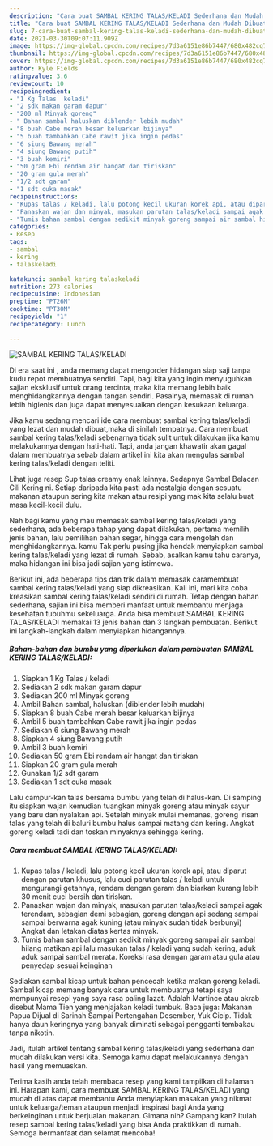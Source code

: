 ```yaml
---
description: "Cara buat SAMBAL KERING TALAS/KELADI Sederhana dan Mudah Dibuat"
title: "Cara buat SAMBAL KERING TALAS/KELADI Sederhana dan Mudah Dibuat"
slug: 7-cara-buat-sambal-kering-talas-keladi-sederhana-dan-mudah-dibuat
date: 2021-03-30T09:07:11.909Z
image: https://img-global.cpcdn.com/recipes/7d3a6151e86b7447/680x482cq70/sambal-kering-talaskeladi-foto-resep-utama.jpg
thumbnail: https://img-global.cpcdn.com/recipes/7d3a6151e86b7447/680x482cq70/sambal-kering-talaskeladi-foto-resep-utama.jpg
cover: https://img-global.cpcdn.com/recipes/7d3a6151e86b7447/680x482cq70/sambal-kering-talaskeladi-foto-resep-utama.jpg
author: Kyle Fields
ratingvalue: 3.6
reviewcount: 10
recipeingredient:
- "1 Kg Talas  keladi"
- "2 sdk makan garam dapur"
- "200 ml Minyak goreng"
- " Bahan sambal haluskan diblender lebih mudah"
- "8 buah Cabe merah besar keluarkan bijinya"
- "5 buah tambahkan Cabe rawit jika ingin pedas"
- "6 siung Bawang merah"
- "4 siung Bawang putih"
- "3 buah kemiri"
- "50 gram Ebi rendam air hangat dan tiriskan"
- "20 gram gula merah"
- "1/2 sdt garam"
- "1 sdt cuka masak"
recipeinstructions:
- "Kupas talas / keladi, lalu potong kecil ukuran korek api, atau diparut dengan parutan khusus, lalu cuci parutan talas / keladi untuk mengurangi getahnya, rendam dengan garam dan biarkan kurang lebih 30 menit cuci bersih dan tiriskan."
- "Panaskan wajan dan minyak, masukan parutan talas/keladi sampai agak terendam, sebagian demi sebagian, goreng dengan api sedang sampai sampai berwarna agak kuning (atau minyak sudah tidak berbunyi) Angkat dan letakan diatas kertas minyak."
- "Tumis bahan sambal dengan sedikit minyak goreng sampai air sambal hilang matikan api lalu masukan talas / keladi yang sudah kering, aduk aduk sampai sambal merata. Koreksi rasa dengan garam atau gula atau penyedap sesuai keinginan"
categories:
- Resep
tags:
- sambal
- kering
- talaskeladi

katakunci: sambal kering talaskeladi 
nutrition: 273 calories
recipecuisine: Indonesian
preptime: "PT26M"
cooktime: "PT30M"
recipeyield: "1"
recipecategory: Lunch

---
```



![SAMBAL KERING TALAS/KELADI](https://img-global.cpcdn.com/recipes/7d3a6151e86b7447/680x482cq70/sambal-kering-talaskeladi-foto-resep-utama.jpg)

Di era  saat ini , anda memang dapat mengorder hidangan siap saji tanpa kudu repot membuatnya sendiri. Tapi, bagi kita yang ingin menyuguhkan sajian eksklusif untuk orang tercinta, maka kita memang lebih baik menghidangkannya dengan tangan sendiri. Pasalnya, memasak di rumah lebih higienis dan juga dapat menyesuaikan dengan kesukaan keluarga.

Jika kamu sedang mencari ide cara membuat sambal kering talas/keladi yang lezat dan mudah dibuat,maka di sinilah tempatnya. Cara membuat sambal kering talas/keladi  sebenarnya tidak sulit untuk dilakukan jika kamu melakukannya dengan hati-hati. Tapi, anda jangan khawatir akan gagal dalam membuatnya 
sebab dalam artikel ini kita akan mengulas sambal kering talas/keladi dengan teliti.  

Lihat juga resep Sup talas creamy enak lainnya. Sedapnya Sambal Belacan Cili Kering ni. Setiap daripada kita pasti ada nostalgia dengan sesuatu makanan ataupun sering kita makan atau resipi yang mak kita selalu buat masa kecil-kecil dulu.

Nah bagi kamu yang mau memasak sambal kering talas/keladi yang sederhana, ada beberapa tahap yang dapat dilakukan, pertama memilih jenis bahan, lalu pemilihan bahan segar, hingga cara mengolah dan menghidangkannya. kamu Tak perlu pusing jika hendak menyiapkan sambal kering talas/keladi yang lezat di rumah. Sebab, asalkan kamu  tahu caranya, maka hidangan ini bisa jadi sajian yang istimewa.

Berikut ini, ada beberapa tips dan trik dalam memasak caramembuat sambal kering talas/keladi yang siap dikreasikan. Kali ini, mari kita coba kreasikan sambal kering talas/keladi sendiri di rumah. Tetap dengan bahan sederhana, sajian ini bisa memberi manfaat untuk membantu menjaga kesehatan tubuhmu sekeluarga. Anda bisa membuat SAMBAL KERING TALAS/KELADI memakai 13 jenis bahan dan 3 langkah pembuatan. Berikut ini langkah-langkah dalam menyiapkan hidangannya.

<!--inarticleads1-->

##### Bahan-bahan dan bumbu yang diperlukan dalam pembuatan SAMBAL KERING TALAS/KELADI:

1. Siapkan 1 Kg Talas / keladi
1. Sediakan 2 sdk makan garam dapur
1. Sediakan 200 ml Minyak goreng
1. Ambil  Bahan sambal, haluskan (diblender lebih mudah)
1. Siapkan 8 buah Cabe merah besar keluarkan bijinya
1. Ambil 5 buah tambahkan Cabe rawit jika ingin pedas
1. Sediakan 6 siung Bawang merah
1. Siapkan 4 siung Bawang putih
1. Ambil 3 buah kemiri
1. Sediakan 50 gram Ebi rendam air hangat dan tiriskan
1. Siapkan 20 gram gula merah
1. Gunakan 1/2 sdt garam
1. Sediakan 1 sdt cuka masak


Lalu campur-kan talas bersama bumbu yang telah di halus-kan. Di samping itu siapkan wajan kemudian tuangkan minyak goreng atau minyak sayur yang baru dan nyalakan api. Setelah minyak mulai memanas, goreng irisan talas yang telah di baluri bumbu halus sampai matang dan kering. Angkat goreng keladi tadi dan toskan minyaknya sehingga kering. 

<!--inarticleads2-->

##### Cara membuat SAMBAL KERING TALAS/KELADI:

1. Kupas talas / keladi, lalu potong kecil ukuran korek api, atau diparut dengan parutan khusus, lalu cuci parutan talas / keladi untuk mengurangi getahnya, rendam dengan garam dan biarkan kurang lebih 30 menit cuci bersih dan tiriskan.
1. Panaskan wajan dan minyak, masukan parutan talas/keladi sampai agak terendam, sebagian demi sebagian, goreng dengan api sedang sampai sampai berwarna agak kuning (atau minyak sudah tidak berbunyi) Angkat dan letakan diatas kertas minyak.
1. Tumis bahan sambal dengan sedikit minyak goreng sampai air sambal hilang matikan api lalu masukan talas / keladi yang sudah kering, aduk aduk sampai sambal merata. Koreksi rasa dengan garam atau gula atau penyedap sesuai keinginan


Sediakan sambal kicap untuk bahan pencecah ketika makan goreng keladi. Sambal kicap memang banyak cara untuk membuatnya tetapi saya mempunyai resepi yang saya rasa paling lazat. Adalah Martince atau akrab disebut Mama Tien yang menjajakan keladi tumbuk. Baca juga: Makanan Papua Dijual di Sarinah Sampai Pertengahan Desember, Yuk Cicip. Tidak hanya daun keringnya yang banyak diminati sebagai pengganti tembakau tanpa nikotin. 

Jadi, itulah artikel tentang  sambal kering talas/keladi  yang sederhana dan mudah dilakukan versi kita. Semoga kamu dapat melakukannya dengan hasil yang memuaskan. 

Terima kasih anda telah membaca resep yang kami tampilkan di halaman ini. Harapan kami, cara membuat  SAMBAL KERING TALAS/KELADI yang mudah di atas dapat membantu Anda menyiapkan masakan yang nikmat untuk keluarga/teman ataupun menjadi inspirasi bagi Anda yang berkeinginan untuk berjualan makanan. Gimana nih? Gampang kan? Itulah resep sambal kering talas/keladi yang bisa Anda praktikkan di rumah. Semoga bermanfaat dan selamat mencoba!

